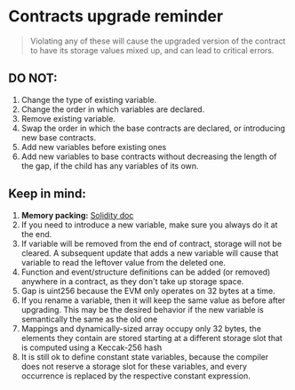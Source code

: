 # Contracts upgrade reminder
> Violating any of these will cause the upgraded version of the contract to have its storage values mixed up, and can lead to critical errors.
## DO NOT:
1. Change the type of existing variable.
2. Change the order in which variables are declared.
3. Remove existing variable.
4. Swap the order in which the base contracts are declared, or introducing new base contracts.
5. Add new variables before existing ones
6. Add new variables to base contracts without decreasing the length of the gap, if the child has any variables of its own.

## Keep in mind:
1. **Memory packing:** [Solidity doc](https://docs.soliditylang.org/en/v0.8.14/internals/layout_in_storage.html#storage-inplace-encoding)
2. If you need to introduce a new variable, make sure you always do it at the end.
3. If variable will be removed from the end of contract, storage will not be cleared.
   A subsequent update that adds a new variable will cause that variable to read the leftover value from the deleted one.
4. Function and event/structure definitions can be added (or removed) anywhere in a contract, as they don't take up storage space.
5. Gap is uint256 because the EVM only operates on 32 bytes at a time.
6. If you rename a variable, then it will keep the same value as before after upgrading. This may be the desired behavior if the new variable is semantically the same as the old one
7. Mappings and dynamically-sized array occupy only 32 bytes, the elements they contain are stored starting at a different storage slot that is computed using a Keccak-256 hash
8. It is still ok to define constant state variables, because the compiler does not reserve a storage slot for these variables, and every occurrence is replaced by the respective constant expression.
